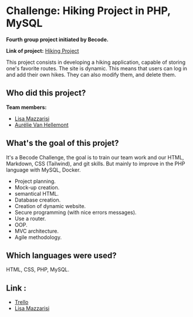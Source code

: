 # Challenge: Hiking Project in PHP, MySQL
**Fourth group project initiated by Becode.**  
  
**Link of project:** [Hiking Project](#)  

This project consists in developing a hiking application, capable of storing one's favorite routes. The site is dynamic. This means that users can log in and add their own hikes. They can also modify them, and delete them.

## **Who did this project?**
**Team members:**
* [Lisa Mazzarisi](https://github.com/lilouMazzarisi)
* [Aurélie Van Hellemont](https://github.com/Avanhellemont)

## **What's the goal of this projet?**
It's a Becode Challenge, the goal is to train our team work and our HTML, Markdown, CSS (Tailwind), and git skills. But mainly to improve in the PHP language with MySQL, Docker.

 * Project planning.
 * Mock-up creation.
 * semantical HTML.
 * Database creation.
 * Creation of dynamic website.
 * Secure programming (with nice errors messages).
 * Use a router.
 * OOP.
 * MVC architecture.
 * Agile methodology.

## **Which languages were used?**

HTML, CSS, PHP, MySQL.

## **Link :**
* [Trello](https://trello.com/b/SMC3lnWx/hiking-project-🥾)
* [Lisa Mazzarisi](https://www.figma.com/file/q80ioMyQJyoL5sxdJwlhXz/Untitled?node-id=0%3A1&t=dYOoRuqS5Ho4v2Qo-1)

